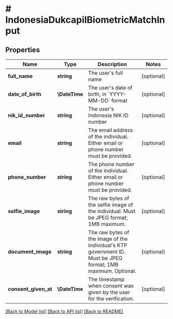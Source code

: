 # # IndonesiaDukcapilBiometricMatchInput

## Properties

Name | Type | Description | Notes
------------ | ------------- | ------------- | -------------
**full_name** | **string** | The user&#39;s full name | [optional]
**date_of_birth** | **\DateTime** | The user&#39;s date of birth, in &#x60;YYYY-MM-DD&#x60; format | [optional]
**nik_id_number** | **string** | The user&#39;s Indonesia NIK ID number | [optional]
**email** | **string** | The email address of the individual.              Either email or phone number must be provided. | [optional]
**phone_number** | **string** | The phone number of the individual.              Either email or phone number must be provided. | [optional]
**selfie_image** | **string** | The raw bytes of the selfie image of the individual.              Must be JPEG format; 1MB maximum. | [optional]
**document_image** | **string** | The raw bytes of the image of the individual&#39;s KTP government ID.              Must be JPEG format; 1MB maximum.              Optional. | [optional]
**consent_given_at** | **\DateTime** | The timestamp when consent was given by the user for the verification. | [optional]

[[Back to Model list]](../../README.md#models) [[Back to API list]](../../README.md#endpoints) [[Back to README]](../../README.md)
